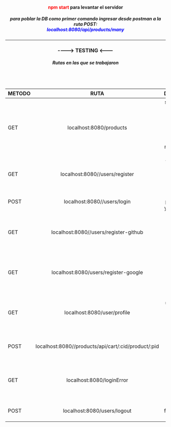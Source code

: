 
<h4  style="text-align:center" > <font color="red">npm start</font> para levantar el servidor </h4>
<h5  style="text-align:center" > para poblar la DB como primer comando ingresar desde postman a la ruta POST: <br> <font color="blue">localhost:8080/api/products/many</font> </h5> 


---
<h3  style="text-align:center" >----> TESTING <---</h3> 
<h5  style="text-align:center" > Rutas en las que se trabajaron</h5> 
<br> 
<br>


| METODO             | RUTA | DESCRIPCION | COMMENTARIOS
| :---------------- | :------: | :------: | :------: |
| GET       |   localhost:8080/products   | se transformó en ruta privada usando middleware de chequeo de session redirecciona a login | TESTING navegador/handlebars o Postman|
| GET             |    localhost:8080//users/register    | formulario de ingreso de nuevos usuarios a la api  | ESTING navegador/handlebars o Postman |
| POST  |  localhost:8080//users/login      |  ruta de login para usuarios ya registrados | ESTING navegador/handlebars o Postman  |
| GET |  localhost:8080//users/register-github    | ruta de login utilizando estrategia github | ESTING navegador/handlebars o Postman / hay que modificar el middleware de JWT para testear la ruta |
| GET |  localhost:8080/users/register-google    | ruta de login utilizando estrategia google | ESTING navegador/handlebars o Postman / hay que modificar el middleware de JWT para testear la ruta |
| GET |  localhost:8080/user/profile    |  perfil de usuario como ruta privada donde se muestra el token | ESTING navegador/handlebars o Postman |
| POST |  localhost:8080//products/api/cart/:cid/product/:pid     | ruta de visualización de productos en carrito | TESTING navegador/handlebars o Postman |
| GET |  localhost:8080/loginError     | ruta de visualización de error de login con mensaje de error | TESTING navegador/handlebars o Postman |
| POST |  localhost:8080/users/logout     | ruta de finalizacion de session | TESTING navegador/handlebars o Postman |


<br>
<br>


